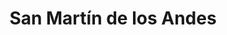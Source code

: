 ---
title: San Martín de los Andes
url: /san-martin-de-los-andes/
latitude: -40.155
longitude: -71.346
---